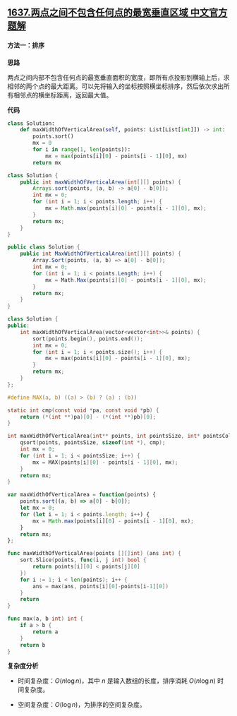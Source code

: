 ## [1637.两点之间不包含任何点的最宽垂直区域 中文官方题解](https://leetcode.cn/problems/widest-vertical-area-between-two-points-containing-no-points/solutions/100000/liang-dian-zhi-jian-bu-bao-han-ren-he-di-ol9u)
#### 方法一：排序

**思路**

两点之间内部不包含任何点的最宽垂直面积的宽度，即所有点投影到横轴上后，求相邻的两个点的最大距离。可以先将输入的坐标按照横坐标排序，然后依次求出所有相邻点的横坐标距离，返回最大值。

**代码**

```Python [sol1-Python3]
class Solution:
    def maxWidthOfVerticalArea(self, points: List[List[int]]) -> int:
        points.sort()
        mx = 0
        for i in range(1, len(points)):
            mx = max(points[i][0] - points[i - 1][0], mx)
        return mx
```

```Java [sol1-Java]
class Solution {
    public int maxWidthOfVerticalArea(int[][] points) {
        Arrays.sort(points, (a, b) -> a[0] - b[0]);
        int mx = 0;
        for (int i = 1; i < points.length; i++) {
            mx = Math.max(points[i][0] - points[i - 1][0], mx);
        }
        return mx;
    }
}
```

```C# [sol1-C#]
public class Solution {
    public int MaxWidthOfVerticalArea(int[][] points) {
        Array.Sort(points, (a, b) => a[0] - b[0]);
        int mx = 0;
        for (int i = 1; i < points.Length; i++) {
            mx = Math.Max(points[i][0] - points[i - 1][0], mx);
        }
        return mx;
    }
}
```

```C++ [sol1-C++]
class Solution {
public:
    int maxWidthOfVerticalArea(vector<vector<int>>& points) {
        sort(points.begin(), points.end());
        int mx = 0;
        for (int i = 1; i < points.size(); i++) {
            mx = max(points[i][0] - points[i - 1][0], mx);
        }
        return mx;
    }
};
```

```C [sol1-C]
#define MAX(a, b) ((a) > (b) ? (a) : (b))

static int cmp(const void *pa, const void *pb) {
    return (*(int **)pa)[0] - (*(int **)pb)[0];
}

int maxWidthOfVerticalArea(int** points, int pointsSize, int* pointsColSize) {
    qsort(points, pointsSize, sizeof(int *), cmp);
    int mx = 0;
    for (int i = 1; i < pointsSize; i++) {
        mx = MAX(points[i][0] - points[i - 1][0], mx);
    }
    return mx;
}
```

```JavaScript [sol1-JavaScript]
var maxWidthOfVerticalArea = function(points) {
    points.sort((a, b) => a[0] - b[0]);
    let mx = 0;
    for (let i = 1; i < points.length; i++) {
        mx = Math.max(points[i][0] - points[i - 1][0], mx);
    }
    return mx;
};
```

```go [sol1-Golang]
func maxWidthOfVerticalArea(points [][]int) (ans int) {
    sort.Slice(points, func(i, j int) bool {
        return points[i][0] < points[j][0]
    })
    for i := 1; i < len(points); i++ {
        ans = max(ans, points[i][0]-points[i-1][0])
    }
    return
}

func max(a, b int) int {
    if a > b {
        return a
    }
    return b
}
```

**复杂度分析**

- 时间复杂度：$O(n \log n)$，其中 $n$ 是输入数组的长度，排序消耗 $O(n \log n)$ 时间复杂度。

- 空间复杂度：$O(\log n)$，为排序的空间复杂度。